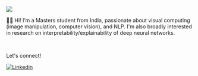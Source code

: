<img src="https://miro.medium.com/max/1000/1*Wif1a4KqFHzVI40QOzbQKQ.png">
<br>

👋🏼 Hi! I’m a Masters student from India, passionate about visual computing (image manipulation, computer vision), and NLP. I'm also broadly interested in research on interpretability/explainability of deep neural networks. 

<br>

Let's connect!

<a href="https://www.linkedin.com/in/nazianafis/">
  <img
    alt="Linkedin"
    src="https://img.shields.io/badge/linkedin-0077B5?logo=linkedin&logoColor=white&style=for-the-badge"
  />
</a>

<br>

<!-- ![](https://github-readme-stats.vercel.app/api?username=nazianafis&count_private=true&show_icons=true&theme=radical&border_radius=0&layout=compact) -->
